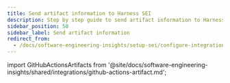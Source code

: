```yaml
---
title: Send artifact information to Harness SEI
description: Step by step guide to send artifact information to Harness SEI
sidebar_position: 50
sidebar_label: Send artifact information
redirect_from:
  - /docs/software-engineering-insights/setup-sei/configure-integrations/github-actions/gha-artifact-information
---
```


import GitHubActionsArtifacts from '@site/docs/software-engineering-insights/shared/integrations/github-actions-artifact.md';

<GitHubActionsArtifacts />